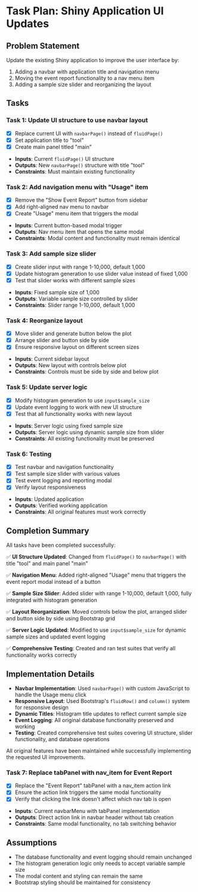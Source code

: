 # Task Plan: Shiny Application UI Updates

## Problem Statement
Update the existing Shiny application to improve the user interface by:
1. Adding a navbar with application title and navigation menu
2. Moving the event report functionality to a nav menu item
3. Adding a sample size slider and reorganizing the layout

## Tasks

### Task 1: Update UI structure to use navbar layout
- [x] Replace current UI with `navbarPage()` instead of `fluidPage()`
- [x] Set application title to "tool"
- [x] Create main panel titled "main"
- **Inputs**: Current `fluidPage()` UI structure
- **Outputs**: New `navbarPage()` structure with title "tool"
- **Constraints**: Must maintain existing functionality

### Task 2: Add navigation menu with "Usage" item
- [x] Remove the "Show Event Report" button from sidebar
- [x] Add right-aligned nav menu to navbar
- [x] Create "Usage" menu item that triggers the modal
- **Inputs**: Current button-based modal trigger
- **Outputs**: Nav menu item that opens the same modal
- **Constraints**: Modal content and functionality must remain identical

### Task 3: Add sample size slider
- [x] Create slider input with range 1-10,000, default 1,000
- [x] Update histogram generation to use slider value instead of fixed 1,000
- [x] Test that slider works with different sample sizes
- **Inputs**: Fixed sample size of 1,000
- **Outputs**: Variable sample size controlled by slider
- **Constraints**: Slider range 1-10,000, default 1,000

### Task 4: Reorganize layout
- [x] Move slider and generate button below the plot
- [x] Arrange slider and button side by side
- [x] Ensure responsive layout on different screen sizes
- **Inputs**: Current sidebar layout
- **Outputs**: New layout with controls below plot
- **Constraints**: Controls must be side by side and below plot

### Task 5: Update server logic
- [x] Modify histogram generation to use `input$sample_size`
- [x] Update event logging to work with new UI structure
- [x] Test that all functionality works with new layout
- **Inputs**: Server logic using fixed sample size
- **Outputs**: Server logic using dynamic sample size from slider
- **Constraints**: All existing functionality must be preserved

### Task 6: Testing
- [x] Test navbar and navigation functionality
- [x] Test sample size slider with various values
- [x] Test event logging and reporting modal
- [x] Verify layout responsiveness
- **Inputs**: Updated application
- **Outputs**: Verified working application
- **Constraints**: All original features must work correctly

## Completion Summary

All tasks have been completed successfully:

✅ **UI Structure Updated**: Changed from `fluidPage()` to `navbarPage()` with title "tool" and main panel "main"

✅ **Navigation Menu**: Added right-aligned "Usage" menu that triggers the event report modal instead of a button

✅ **Sample Size Slider**: Added slider with range 1-10,000, default 1,000, fully integrated with histogram generation

✅ **Layout Reorganization**: Moved controls below the plot, arranged slider and button side by side using Bootstrap grid

✅ **Server Logic Updated**: Modified to use `input$sample_size` for dynamic sample sizes and updated event logging

✅ **Comprehensive Testing**: Created and ran test suites that verify all functionality works correctly

## Implementation Details

- **Navbar Implementation**: Used `navbarPage()` with custom JavaScript to handle the Usage menu click
- **Responsive Layout**: Used Bootstrap's `fluidRow()` and `column()` system for responsive design
- **Dynamic Titles**: Histogram title updates to reflect current sample size
- **Event Logging**: All original database functionality preserved and working
- **Testing**: Created comprehensive test suites covering UI structure, slider functionality, and database operations

All original features have been maintained while successfully implementing the requested UI improvements.

### Task 7: Replace tabPanel with nav_item for Event Report
- [x] Replace the "Event Report" tabPanel with a nav_item action link
- [x] Ensure the action link triggers the same modal functionality
- [x] Verify that clicking the link doesn't affect which nav tab is open
- **Inputs**: Current navbarMenu with tabPanel implementation
- **Outputs**: Direct action link in navbar header without tab creation
- **Constraints**: Same modal functionality, no tab switching behavior

## Assumptions
- The database functionality and event logging should remain unchanged
- The histogram generation logic only needs to accept variable sample size
- The modal content and styling can remain the same
- Bootstrap styling should be maintained for consistency